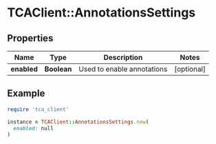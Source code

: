 # TCAClient::AnnotationsSettings

## Properties

| Name | Type | Description | Notes |
| ---- | ---- | ----------- | ----- |
| **enabled** | **Boolean** | Used to enable annotations | [optional] |

## Example

```ruby
require 'tca_client'

instance = TCAClient::AnnotationsSettings.new(
  enabled: null
)
```

